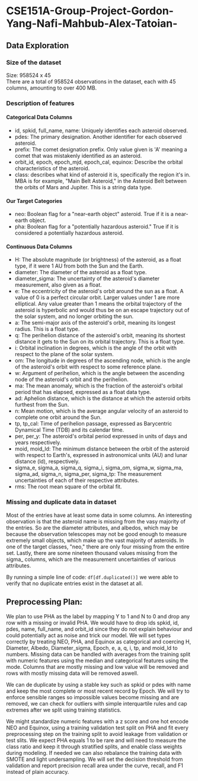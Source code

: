 # CSE151A-Group-Project-Gordon-Yang-Nafi-Mahbub-Alex-Tatoian-

## Data Exploration
### Size of the dataset
Size: 958524 x 45\
There are a total of 958524 observations in the dataset, each with 45 columns, amounting to over 400 MB.
### Description of features
#### Categorical Data Columns
- id, spkid, full_name, name: Uniquely identifies each asteroid observed.
- pdes: The primary designation. Another identifier for each observed asteroid.
- prefix: The comet designation prefix. Only value given is 'A' meaning a comet that was mistakenly identified as an asteroid.
- orbit_id, epoch, epoch_mjd, epoch_cal, equinox: Describe the orbital characteristics of the asteroid.
- class: describes what kind of asteroid it is, specifically the region it's in. MBA is for example, "Main Belt Asteroid," in the Asteroid Belt between the orbits of Mars and Jupiter. This is a string data type.
#### Our Target Categories
- neo: Boolean flag for a "near-earth object" asteroid. True if it is a near-earth object.
- pha: Boolean flag for a "potentially hazardous asteroid." True if it is considered a potentially hazardous asteroid.
#### Continuous Data Columns
- H: The absolute magnitude (or brightness) of the asteroid, as a float type, if it were 1 AU from both the Sun and the Earth.
- diameter: The diameter of the asteroid as a float type.
- diameter_sigma: The uncertainty of the asteroid's diameter measurement, also given as a float.
- e: The eccentricity of the asteroid's orbit around the sun as a float. A value of 0 is a perfect circular orbit. Larger values under 1 are more elliptical. Any value greater than 1 means the orbital trajectory of the asteroid is hyperbolic and would thus be on an escape trajectory out of the solar system, and no longer orbiting the sun.
- a: The semi-major axis of the asteroid's orbit, meaning its longest radius. This is a float type.
- q: The perihelion distance of the asteroid's orbit, meaning its shortest distance it gets to the Sun on its orbital trajectory. This is a float type.
- i: Orbital inclination in degrees, which is the angle of the orbit with respect to the plane of the solar system.
- om: The longitude in degrees of the ascending node, which is the angle of the asteroid's orbit with respect to some reference plane.
- w: Argument of perihelion, which is the angle between the ascending node of the asteroid's orbit and the perihelion.
- ma: The mean anomaly, which is the fraction of the asteroid's orbital period that has elapsed, expressed as a float data type.
- ad: Aphelion distance, which is the distance at which the asteroid orbits furthest from the Sun.
- n: Mean motion, which is the average angular velocity of an asteroid to complete one orbit around the Sun.
- tp, tp_cal: Time of perihelion passage, expressed as Barycentric Dynamical Time (TDB) and its calendar time.
- per, per_y: The asteroid's orbital period expressed in units of days and years respectively.
- moid, moid_ld: The minimum distance between the orbit of the asteroid with respect to Earth's, expressed in astronomical units (AU) and lunar distance (ld), respectively.
- sigma_e, sigma_a, sigma_q, sigma_i, sigma_om, sigma_w, sigma_ma, sigma_ad, sigma_n, sigma_per, sigma_tp: The measurement uncertainties of each of their respective attributes.
- rms: The root mean square of the orbital fit.
### Missing and duplicate data in dataset
Most of the entries have at least some data in some columns. An interesting observation is that the asteroid name is missing from the vasy majority of the entries. So are the diameter attributes, and albedos, which may be because the observation telescopes may not be good enough to measure extremely small objects, which make up the vast majority of asteroids. In one of the target classes, "neo," there are only four missing from the entire set. Lastly, there are some nineteen thousand values missing from the sigma_ columns, which are the measurement uncertainties of various attributes.

By running a simple line of code: `df[df.duplicated()]` we were able to verify that no duplicate entries exist in the dataset at all.

## Preprocessing Plan:

We plan to use PHA as the label by mapping Y to 1 and N to 0 and drop any row with a missing or invalid PHA. We would have to drop ids spkid, id, pdes, name, full_name, and orbit_id since they do not explain behaviour and could potentially act as noise and trick our model. We will set types correctly by treating NEO, PHA, and Equinox as categorical and coercing H, Diameter, Albedo, Diameter_sigma, Epoch, e, a, q, i, tp, and moid_ld to numbers. Missing data can be handled with averages from the training split with numeric features using the median and categorical features using the mode. Columns that are mostly missing and low value will be removed and rows with mostly missing data will be removed aswell.

We can de duplicate by using a stable key such as spkid or pdes with name and keep the most complete or most recent record by Epoch. We will try to enforce sensible ranges so impossible values become missing and are removed, we can check for outliers with simple interquartile rules and cap extremes after we split using training statistics.

We might standardize numeric features with a z score and one hot encode NEO and Equinox, using a training validation test split on PHA and fit every preprocessing step on the training split to avoid leakage from validation or test slits. We expect PHA equals 1 to be rare and will need to measure the class ratio and keep it through stratified splits, and enable class weights during modeling. If needed we can also rebalance the training data with SMOTE and light undersampling. We will set the decision threshold from validation and report precision recall area under the curve, recall, and F1 instead of plain accuracy.
